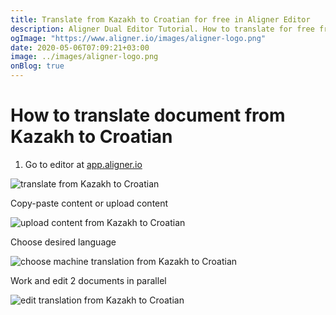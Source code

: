 ```yaml
---
title: Translate from Kazakh to Croatian for free in Aligner Editor
description: Aligner Dual Editor Tutorial. How to translate for free from Kazakh to Croatian. Aligner is multilingual document management platform. 
ogImage: "https://www.aligner.io/images/aligner-logo.png"
date: 2020-05-06T07:09:21+03:00
image: ../images/aligner-logo.png
onBlog: true
---
```


# How to translate document from Kazakh to Croatian

1. Go to editor at [app.aligner.io](https://app.aligner.io "Aligner App web page")

![translate from Kazakh to Croatian](../aligner-blank-editor.png "translate from Kazakh to Croatian")

Copy-paste content or upload content

![upload content from Kazakh to Croatian](../aligner-uploaded-document.png "upload content from Kazakh to Croatian")

Choose desired language

![choose machine translation from Kazakh to Croatian](../aligner-language-dropdown.png "choose machine translation from Kazakh to Croatian")

Work and edit 2 documents in parallel

![edit translation from Kazakh to Croatian](../aligner-double-sitded-editor.png "edit translation from Kazakh to Croatian")

